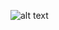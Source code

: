 ![alt text]([http://url/to/img.png](https://bvhttdl.mediacdn.vn/291773308735864832/2021/3/16/photo-1-1615870720601745881145-1615882898863-16158828989761108660908-1615883538504-1615883539327865048813.jpg))
